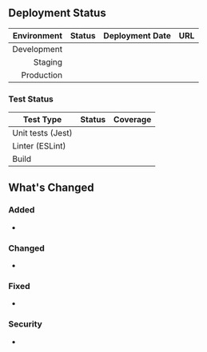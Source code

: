 ## Deployment Status

| Environment | Status | Deployment Date | URL |
|------------:|:------:|:---------------:|:----|
| Development |        |                 |     |
|     Staging |        |                 |     |
|  Production |        |                 |     |

### Test Status

| Test Type         | Status | Coverage |
|-------------------|:------:|:--------:|
| Unit tests (Jest) |        |          |
| Linter (ESLint)   |        |          |
| Build             |        |          |

## What's Changed

### Added

*

### Changed

*

### Fixed

*

### Security

* 
